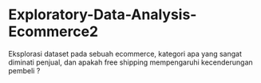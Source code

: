 # Exploratory-Data-Analysis-Ecommerce2
Eksplorasi dataset pada sebuah ecommerce, kategori apa yang sangat diminati penjual, dan apakah free shipping mempengaruhi kecenderungan pembeli ?
